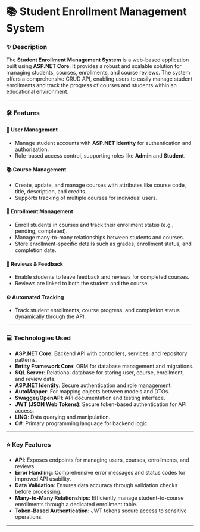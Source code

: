 # 📚 Student Enrollment Management System

### ✨ Description
The **Student Enrollment Management System** is a web-based application built using **ASP.NET Core**. It provides a robust and scalable solution for managing students, courses, enrollments, and course reviews. The system offers a comprehensive CRUD API, enabling users to easily manage student enrollments and track the progress of courses and students within an educational environment.

---

### 🛠 Features

#### 👥 User Management
- Manage student accounts with **ASP.NET Identity** for authentication and authorization.
- Role-based access control, supporting roles like **Admin** and **Student**.

#### 📚 Course Management
- Create, update, and manage courses with attributes like course code, title, description, and credits.
- Supports tracking of multiple courses for individual users.

#### 📑 Enrollment Management
- Enroll students in courses and track their enrollment status (e.g., pending, completed).
- Manage many-to-many relationships between students and courses.
- Store enrollment-specific details such as grades, enrollment status, and completion date.

#### 💬 Reviews & Feedback
- Enable students to leave feedback and reviews for completed courses.
- Reviews are linked to both the student and the course.

#### ⚙️ Automated Tracking
- Track student enrollments, course progress, and completion status dynamically through the API.

---

### 💻 Technologies Used

- **ASP.NET Core**: Backend API with controllers, services, and repository patterns.
- **Entity Framework Core**: ORM for database management and migrations.
- **SQL Server**: Relational database for storing user, course, enrollment, and review data.
- **ASP.NET Identity**: Secure authentication and role management.
- **AutoMapper**: For mapping objects between models and DTOs.
- **Swagger/OpenAPI**: API documentation and testing interface.
- **JWT (JSON Web Tokens)**: Secure token-based authentication for API access.
- **LINQ**: Data querying and manipulation.
- **C#**: Primary programming language for backend logic.

---

### ⭐ Key Features

- **API**: Exposes endpoints for managing users, courses, enrollments, and reviews.
- **Error Handling**: Comprehensive error messages and status codes for improved API usability.
- **Data Validation**: Ensures data accuracy through validation checks before processing.
- **Many-to-Many Relationships**: Efficiently manage student-to-course enrollments through a dedicated enrollment table.
- **Token-Based Authentication**: JWT tokens secure access to sensitive operations.

---

